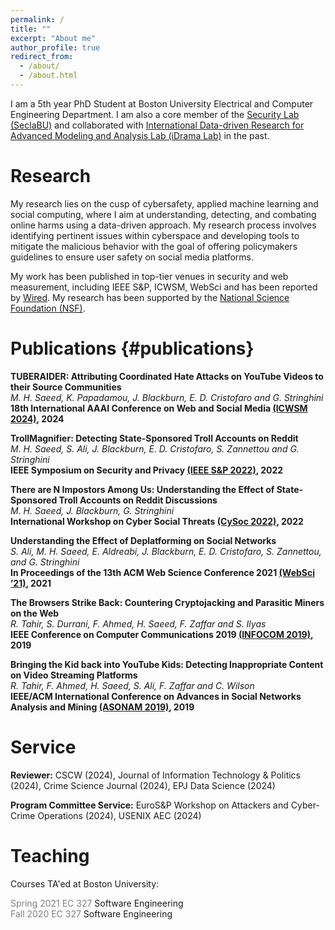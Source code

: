 ```yaml
---
permalink: /
title: ""
excerpt: "About me"
author_profile: true
redirect_from: 
  - /about/
  - /about.html
---
```


I am a 5th year PhD Student at Boston University Electrical and Computer Engineering Department. I am also a core member of the [Security Lab (SeclaBU)](https://seclab.bu.edu/) and collaborated with [International Data-driven Research for Advanced Modeling and Analysis Lab (iDrama Lab)](https://idrama.science/) in the past.

Research
======

My research lies on the cusp of cybersafety, applied machine learning and social computing, where I aim at understanding, detecting, and combating online harms using a data-driven approach.
My research process involves identifying pertinent issues within cyberspace and developing tools to mitigate the malicious behavior with the goal of offering policymakers guidelines to ensure user safety on social media platforms.

My work has been published in top-tier venues in security and web measurement, including IEEE S&P, ICWSM, WebSci and has been reported by [Wired](https://www.wired.com/story/researchers-reddit-state-trolls/). My research has been supported by the [National Science Foundation (NSF)](https://www.nsf.gov/).

Publications {#publications}
======

**TUBERAIDER: Attributing Coordinated Hate Attacks on YouTube Videos to their Source Communities**\
*M. H. Saeed, K. Papadamou, J. Blackburn, E. D. Cristofaro and G. Stringhini*\
**18th International AAAI Conference on Web and Social Media [(ICWSM 2024)](https://arxiv.org/abs/2308.05247v1), 2024**

**TrollMagnifier: Detecting State-Sponsored Troll Accounts on Reddit**\
*M. H. Saeed, S. Ali, J. Blackburn, E. D. Cristofaro, S. Zannettou and G. Stringhini*\
**IEEE Symposium on Security and Privacy [(IEEE S&P 2022)](https://ieeexplore.ieee.org/document/9833706), 2022**

**There are N Impostors Among Us: Understanding the Effect of State-Sponsored Troll Accounts on Reddit Discussions**\
*M. H. Saeed, J. Blackburn, G. Stringhini*\
**International Workshop on Cyber Social Threats [(CySoc 2022)](https://workshop-proceedings.icwsm.org/abstract.php?id=2022_70), 2022**

**Understanding the Effect of Deplatforming on Social Networks**\
*S. Ali, M. H. Saeed, E. Aldreabi, J. Blackburn, E. D. Cristofaro, S. Zannettou, and G. Stringhini*\
**In Proceedings of the 13th ACM Web Science Conference 2021 [(WebSci ’21)](https://dl.acm.org/doi/10.1145/3447535.3462637), 2021**

**The Browsers Strike Back: Countering Cryptojacking and Parasitic Miners on the Web**\
*R. Tahir, S. Durrani, F. Ahmed, H. Saeed, F. Zaffar and S. Ilyas*\
**IEEE Conference on Computer Communications 2019 [(INFOCOM 2019)](https://ieeexplore.ieee.org/document/8737360), 2019**

**Bringing the Kid back into YouTube Kids: Detecting Inappropriate Content on Video Streaming Platforms**\
*R. Tahir, F. Ahmed, H. Saeed, S. Ali, F. Zaffar and C. Wilson*\
**IEEE/ACM International Conference on Advances in Social Networks Analysis and Mining [(ASONAM 2019)](https://ieeexplore.ieee.org/document/9073060), 2019**


Service
======
**Reviewer:** CSCW (2024), Journal of Information Technology & Politics (2024), Crime Science Journal (2024), EPJ Data Science (2024)

**Program Committee Service:** EuroS&P Workshop on Attackers and Cyber-Crime Operations (2024), USENIX AEC (2024)

Teaching
======

Courses TA'ed at Boston University:

<span style="color: grey;">Spring 2021 EC 327</span> Software Engineering\
<span style="color: grey;">Fall 2020 EC 327</span> Software Engineering